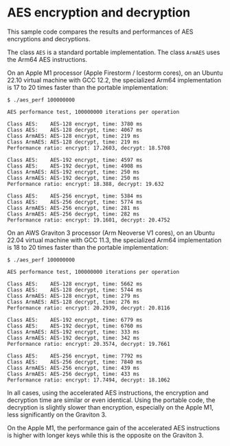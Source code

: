 # AES encryption and decryption

This sample code compares the results and performances of AES encryptions and decryptions.

The class `AES` is a standard portable implementation. The class `ArmAES`
uses the Arm64 AES instructions.

On an Apple M1 processor (Apple Firestorm / Icestorm cores), on an Ubuntu 22.10
virtual machine with GCC 12.2, the specialized Arm64 implementation is 17 to 20
times faster than the portable implementation:
~~~
$ ./aes_perf 100000000

AES performance test, 100000000 iterations per operation 

Class AES:    AES-128 encrypt, time: 3780 ms
Class AES:    AES-128 decrypt, time: 4067 ms
Class ArmAES: AES-128 encrypt, time: 219 ms
Class ArmAES: AES-128 decrypt, time: 219 ms
Performance ratio: encrypt: 17.2603, decrypt: 18.5708

Class AES:    AES-192 encrypt, time: 4597 ms
Class AES:    AES-192 decrypt, time: 4908 ms
Class ArmAES: AES-192 encrypt, time: 250 ms
Class ArmAES: AES-192 decrypt, time: 250 ms
Performance ratio: encrypt: 18.388, decrypt: 19.632

Class AES:    AES-256 encrypt, time: 5384 ms
Class AES:    AES-256 decrypt, time: 5774 ms
Class ArmAES: AES-256 encrypt, time: 281 ms
Class ArmAES: AES-256 decrypt, time: 282 ms
Performance ratio: encrypt: 19.1601, decrypt: 20.4752
~~~

On an AWS Graviton 3 processor (Arm Neoverse V1 cores), on an Ubuntu 22.04
virtual machine with GCC 11.3, the specialized Arm64 implementation is 18 to 20
times faster than the portable implementation:
~~~
$ ./aes_perf 100000000

AES performance test, 100000000 iterations per operation

Class AES:    AES-128 encrypt, time: 5662 ms
Class AES:    AES-128 decrypt, time: 5744 ms
Class ArmAES: AES-128 encrypt, time: 279 ms
Class ArmAES: AES-128 decrypt, time: 276 ms
Performance ratio: encrypt: 20.2939, decrypt: 20.8116

Class AES:    AES-192 encrypt, time: 6779 ms
Class AES:    AES-192 decrypt, time: 6760 ms
Class ArmAES: AES-192 encrypt, time: 333 ms
Class ArmAES: AES-192 decrypt, time: 342 ms
Performance ratio: encrypt: 20.3574, decrypt: 19.7661

Class AES:    AES-256 encrypt, time: 7792 ms
Class AES:    AES-256 decrypt, time: 7840 ms
Class ArmAES: AES-256 encrypt, time: 439 ms
Class ArmAES: AES-256 decrypt, time: 433 ms
Performance ratio: encrypt: 17.7494, decrypt: 18.1062
~~~

In all cases, using the accelerated AES instructions, the encryption and
decryption time are similar or even identical. Using the portable code,
the decryption is slightly slower than encryption, especially on the Apple M1,
less significantly on the Graviton 3.

On the Apple M1, the performance gain of the accelerated AES instructions
is higher with longer keys while this is the opposite on the Graviton 3.

